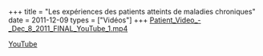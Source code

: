 +++
title = "Les expériences des patients atteints de maladies chroniques"
date = 2011-12-09
types = ["Vidéos"]
+++
[Patient\_Video\_-\_Dec\_8\_2011\_FINAL\_YouTube\_1.mp4](/files/Patient_Video_-_Dec_8_2011_FINAL_YouTube_1.mp4)

[YouTube](https://www.youtube.com/watch?v=yw8rb-RIGMI)

